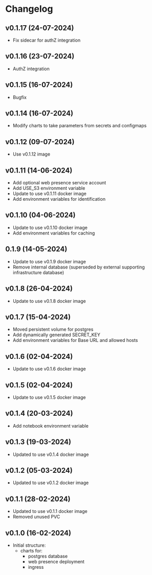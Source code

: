 # Changelog

## v0.1.17 (24-07-2024)

- Fix sidecar for authZ integration

## v0.1.16 (23-07-2024)

- AuthZ integration

## v0.1.15 (16-07-2024)

- Bugfix

## v0.1.14 (16-07-2024)

- Modify charts to take parameters from secrets and configmaps

## v0.1.12 (09-07-2024)

- Use v0.1.12 image

## v0.1.11 (14-06-2024)

- Add optional web presence service account
- Add USE_S3 environment variable
- Update to use v0.1.11 docker image 
- Add environment variables for identification

## v0.1.10 (04-06-2024)

- Update to use v0.1.10 docker image 
- Add environment variables for caching

## 0.1.9 (14-05-2024)

- Update to use v0.1.9 docker image
- Remove internal database (superseded by external supporting infrastructure database)

## v0.1.8 (26-04-2024)

- Update to use v0.1.8 docker image 

## v0.1.7 (15-04-2024)

- Moved persistent volume for postgres
- Add dynamically generated SECRET_KEY
- Add environment variables for Base URL and allowed hosts

## v0.1.6 (02-04-2024)

- Update to use v0.1.6 docker image 

## v0.1.5 (02-04-2024)

- Update to use v0.1.5 docker image 

## v0.1.4 (20-03-2024)

- Add notebook environment variable

## v0.1.3 (19-03-2024)

- Updated to use v0.1.4 docker image
  
## v0.1.2 (05-03-2024)

- Updated to use v0.1.2 docker image

## v0.1.1 (28-02-2024)

- Updated to use v0.1.1 docker image
- Removed unused PVC


## v0.1.0 (16-02-2024)

- Initial structure:
  - charts for:
    - postgres database
    - web presence deployment
    - ingress